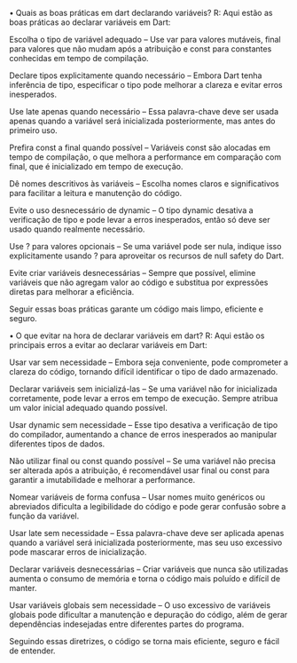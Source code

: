 • Quais as boas práticas em dart declarando variáveis? 
R: 
Aqui estão as boas práticas ao declarar variáveis em Dart:

Escolha o tipo de variável adequado – Use var para valores mutáveis, final para valores que não mudam após a atribuição e const para constantes conhecidas em tempo de compilação.

Declare tipos explicitamente quando necessário – Embora Dart tenha inferência de tipo, especificar o tipo pode melhorar a clareza e evitar erros inesperados.

Use late apenas quando necessário – Essa palavra-chave deve ser usada apenas quando a variável será inicializada posteriormente, mas antes do primeiro uso.

Prefira const a final quando possível – Variáveis const são alocadas em tempo de compilação, o que melhora a performance em comparação com final, que é inicializado em tempo de execução.

Dê nomes descritivos às variáveis – Escolha nomes claros e significativos para facilitar a leitura e manutenção do código.

Evite o uso desnecessário de dynamic – O tipo dynamic desativa a verificação de tipo e pode levar a erros inesperados, então só deve ser usado quando realmente necessário.

Use ? para valores opcionais – Se uma variável pode ser nula, indique isso explicitamente usando ? para aproveitar os recursos de null safety do Dart.

Evite criar variáveis desnecessárias – Sempre que possível, elimine variáveis que não agregam valor ao código e substitua por expressões diretas para melhorar a eficiência.

Seguir essas boas práticas garante um código mais limpo, eficiente e seguro.

• O que evitar na hora de declarar variáveis em dart? 
R:
Aqui estão os principais erros a evitar ao declarar variáveis em Dart:

Usar var sem necessidade – Embora seja conveniente, pode comprometer a clareza do código, tornando difícil identificar o tipo de dado armazenado.

Declarar variáveis sem inicializá-las – Se uma variável não for inicializada corretamente, pode levar a erros em tempo de execução. Sempre atribua um valor inicial adequado quando possível.

Usar dynamic sem necessidade – Esse tipo desativa a verificação de tipo do compilador, aumentando a chance de erros inesperados ao manipular diferentes tipos de dados.

Não utilizar final ou const quando possível – Se uma variável não precisa ser alterada após a atribuição, é recomendável usar final ou const para garantir a imutabilidade e melhorar a performance.

Nomear variáveis de forma confusa – Usar nomes muito genéricos ou abreviados dificulta a legibilidade do código e pode gerar confusão sobre a função da variável.

Usar late sem necessidade – Essa palavra-chave deve ser aplicada apenas quando a variável será inicializada posteriormente, mas seu uso excessivo pode mascarar erros de inicialização.

Declarar variáveis desnecessárias – Criar variáveis que nunca são utilizadas aumenta o consumo de memória e torna o código mais poluído e difícil de manter.

Usar variáveis globais sem necessidade – O uso excessivo de variáveis globais pode dificultar a manutenção e depuração do código, além de gerar dependências indesejadas entre diferentes partes do programa.

Seguindo essas diretrizes, o código se torna mais eficiente, seguro e fácil de entender.
